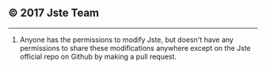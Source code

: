 © 2017 Jste Team
----------------------------- 
-----------------------------

1. Anyone has the permissions to modify Jste, but doesn't have any permissions to share these modifications anywhere except on the Jste official repo on Github by making a pull request.
